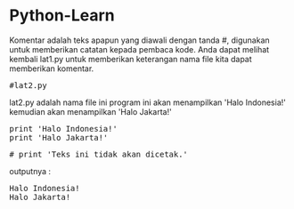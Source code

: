 # Python-Learn


Komentar adalah teks apapun yang diawali dengan tanda #, digunakan untuk memberikan catatan kepada pembaca kode. Anda dapat melihat kembali lat1.py untuk memberikan keterangan nama file
kita dapat memberikan komentar. 

<pre>#lat2.py</pre>
lat2.py adalah nama file ini
program ini akan menampilkan 'Halo Indonesia!'
kemudian akan menampilkan 'Halo Jakarta!'


<pre>
print 'Halo Indonesia!'
print 'Halo Jakarta!'
</pre>

<pre># print 'Teks ini tidak akan dicetak.'</pre>

outputnya :
<pre>Halo Indonesia!
Halo Jakarta!</pre>
